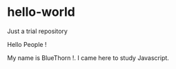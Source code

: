 # hello-world
Just a trial repository

Hello People !

My name is BlueThorn !. I came here to study Javascript.
